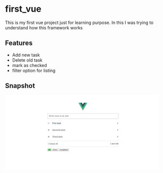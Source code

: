 # first_vue

This is my first vue project just for learning purpose. In this I was trying to understand how this framework works

## Features
* Add new task
* Delete old task
* mark as checked
* filter option for listing

## Snapshot

![Snapshot](snapshot/snapshot_1.png)